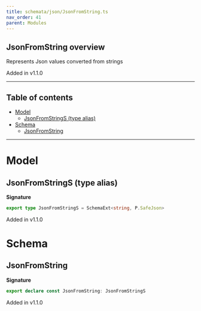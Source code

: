 ```yaml
---
title: schemata/json/JsonFromString.ts
nav_order: 41
parent: Modules
---
```


## JsonFromString overview

Represents Json values converted from strings

Added in v1.1.0

---

<h2 class="text-delta">Table of contents</h2>

- [Model](#model)
  - [JsonFromStringS (type alias)](#jsonfromstrings-type-alias)
- [Schema](#schema)
  - [JsonFromString](#jsonfromstring)

---

# Model

## JsonFromStringS (type alias)

**Signature**

```ts
export type JsonFromStringS = SchemaExt<string, P.SafeJson>
```

Added in v1.1.0

# Schema

## JsonFromString

**Signature**

```ts
export declare const JsonFromString: JsonFromStringS
```

Added in v1.1.0
